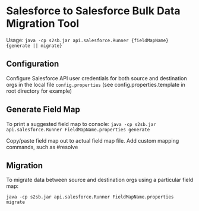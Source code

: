 # Salesforce to Salesforce Bulk Data Migration Tool

Usage: `java -cp s2sb.jar api.salesforce.Runner {fieldMapName} {generate || migrate}`

## Configuration 

Configure Salesforce API user credentials for both source and destination orgs in the local file
`config.properties` (see config.properties.template in root directory for example)

## Generate Field Map 

To print a suggested field map to console:
`java -cp s2sb.jar api.salesforce.Runner FieldMapName.properties generate`

Copy/paste field map out to actual field map file.
Add custom mapping commands, such as #resolve

## Migration

To migrate data between source and destination orgs using a particular field map:

`java -cp s2sb.jar api.salesforce.Runner FieldMapName.properties migrate`
